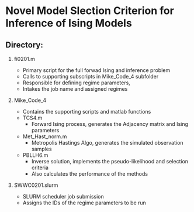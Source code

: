# Novel Model Slection Criterion for Inference of Ising Models
## Directory:
1. fi0201.m
	- Primary script for the full forwad Ising and inference problem
	- Calls to supporting subscripts in Mike_Code_4 subfolder  
	- Responsible for defining regime parameters,
	- Intakes the job name and assigned regimes

2. Mike_Code_4
    - Contains the supporting scripts and matlab functions
    - TCS4.m
    	- Forward Ising process, generates the Adjacency matrix and Ising parameters
    - Met_Hast_norm.m
    	- Metropolis Hastings Algo, generates the simulated observation samples
    - PBLLH6.m
    	- Inverse solution, implements the pseudo-likelihood and selection criteria
    	- Also calculates the performance of the methods

3. SWWC0201.slurm
	- SLURM scheduler job submission
	- Assigns the IDs of the regime parameters to be run
